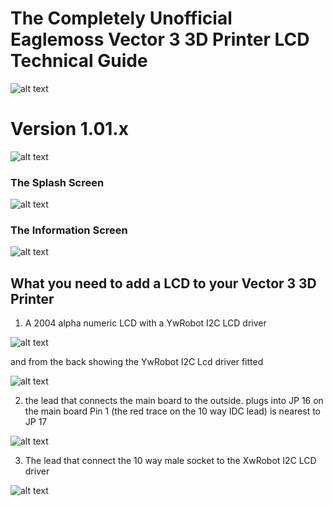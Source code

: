 # The Completely Unofficial Eaglemoss Vector 3 3D Printer LCD Technical Guide

![alt text][logo]

[logo]: https://www.eaglemoss.com/uploads/141647767867724/original.png "Eaglemoss Vector 3 Firmware Technical Guide"

# Version 1.01.x

![alt text][lcd_over]

[lcd_over]: https://i2.wp.com/v3uc.com/wp-content/uploads/hm_bbpui/3439/3sdh017cme486uxe6o4y3q55e978cud6.jpg "The LCD fitted to the V3 printer"


### The Splash Screen

![alt text][splash]

[splash]: https://i2.wp.com/v3uc.com/wp-content/uploads/hm_bbpui/3458/nb6afttzvukeynlqd56smublbxsfetis.jpg "The LCD Splash screen"


### The Information Screen

![alt text][info]

[info]: https://i0.wp.com/v3uc.com/wp-content/uploads/hm_bbpui/3458/ves0xbpjv0nkez0huw06h1ijo0oskwa5.jpg "The LCD information screen"


## What you need to add a LCD to your Vector 3 3D Printer

1. A 2004 alpha numeric LCD with a YwRobot I2C LCD driver

![alt text][lcd_front]

[lcd_front]: http://3.bp.blogspot.com/-YtWLjAsjH4A/U84ws4xBOwI/AAAAAAAAAL4/5nC6RlHy0p4/s1600/lcd6.png "The LCD back with YwRobot I2C Lcd driver fitted"

and from the back showing the YwRobot I2C Lcd driver fitted

![alt text][lcd_back]

[lcd_back]: http://3.bp.blogspot.com/-YtWLjAsjH4A/U84ws4xBOwI/AAAAAAAAAL4/5nC6RlHy0p4/s1600/lcd6.png "The LCD back with YwRobot I2C Lcd driver fitted"

2. the lead that connects the main board to the outside. plugs into JP 16 on the main board Pin 1 (the red trace on the 10 way IDC lead) is nearest to JP 17

![alt text][lcd_lead]

[lcd_lead]: https://i0.wp.com/v3uc.com/wp-content/uploads/hm_bbpui/3447/gyzwsy9tmeknolon0w6k0dr4mx66ldqr.jpg "The the extender lead that extends JP 16 on the main boaed"

3. The lead that connect the 10 way male socket to the XwRobot I2C LCD driver

![alt text][lcd_i2c_lead]

[lcd_i2c_lead]: https://i0.wp.com/v3uc.com/wp-content/uploads/hm_bbpui/3447/8ixl4b4y4rdbppff0ba8jk1me5ihwgfv.jpg "The lead that connect the 10 way male socket to the XwRobot I2C LCD driver"
